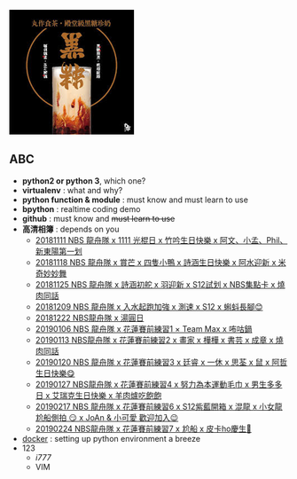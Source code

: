 ![丸作食茶](/下載.jpeg)
## ABC
- **python2  or python 3**, which one?
- **virtualenv** : what and why?
- **python function & module** : must know and must learn to use
- **bpython** : realtime coding demo
- **github** : must know and ~~must learn to use~~ 
- **高清相簿** : depends on you
  - [20181111 NBS 龍舟隊 x 1111 光棍日 x 竹吟生日快樂 x 阿文、小孟、Phil、新東陽第一划](https://photos.google.com/share/AF1QipOXXz_KLYiVel5v_d9LeB_RPGNloJjNzRbDxQ6k468jWQfUP4Hqxa4zvtDYQTIOsw?key=MWJOSlkzNlY0czI2Y0xTWDlqclhGdmcteE9CV0ln)
  - [20181118 NBS 龍舟隊 x 賞芒 x 四隻小鴨 x 詩涵生日快樂 x 阿水迎新 x 米奇妙妙舞](https://photos.google.com/share/AF1QipP4SafsrYaLt4PZhlLlQBcKaorkP-NsTVf3A15Lls9Evk9s_pUvJ2hnUXvr80hj5Q?key=NHZxemlYT3JaVVBiR2tGajNZRTVFR0p4dWlfV2xn)
  - [20181125 NBS 龍舟隊 x 詩涵初舵 x 羽迎新 x S12試划 x NBS集點卡 x 燒肉同話](https://photos.google.com/share/AF1QipO8soMCix_AhyaK-O28oXTnheaWJoY5PLzDc9Fq_VpLXEiapNnB_G_PK0Z9vrtekw?key=cnhHMnFRc1ByRXhVME5jdG1lME1ra2tiS1Qtd2xB)
  - [20181209 NBS 龍舟隊 x 入水起跑加強 x 測速 x S12 x 蝌蚪長腳😊](https://photos.google.com/share/AF1QipNxF3VwGY-Mn7IpR_-KzSaT2EtyRjWNbq2gWkMm8Fe1UU-bno5bwWCQppGl3idxdw?key=VGUxTnBXY3NLUld0eUpqOFQ0dEc5WkF2Q3FYeWhn)
  - [20181222 NBS龍舟隊 x 湯圓日](https://photos.google.com/share/AF1QipPd-DD32WyFrA8L9JXcDQdzcMuhYSJM0tLRKEG7Le01PilZFSUP54lp8ke9MMS9ig?key=MHZGYk5vU3k3Qk5fZmpPckh2ZnFKSGZWLUpzcmJB)  
  - [20190106 NBS 龍舟隊 x 花蓮賽前練習1 × Team Max x 咘咕鍋](https://photos.google.com/share/AF1QipNdtBJ-JpVHKx1Mn4qS1h_spraMgk0s-4S8oum_924OCSceOH1WPagcRql-GhlRJg?key=a0lCelItWVVrOXMtT2NSaFlpbnJXUzQ4NDBXU2xB)
  - [20190113 NBS龍舟隊 x 花蓮賽前練習2 x 畫家 x 樺樺 x 書芸 x 成章 x 燒肉同話](https://photos.google.com/share/AF1QipO6EEazWB7jFJrF2ONP6-fb5t8mW7sBvQGVe6aHd4SNPHr6S0UQEIqzVi3p6xOBug?key=WElsZkFPRmNrZW1UaDRtQ3lDVXVreUhJT0FzbnBn)
  - [20190120 NBS 龍舟隊 x 花蓮賽前練習3 x 廷睿 x 一休 x 思荃 x 鼠 x 阿哲生日快樂😋](https://photos.google.com/share/AF1QipOHhF9ISzh-YHxnlKmhfsyzqWt5iPnLKTnA1cT4W8CTT7znXOl0C6KYMEMQNET_PA?key=dFo5WFJSVFhaSENCZ2lxazVPd0h0ZjYxU0toSHFn)
  - [20190127 NBS龍舟隊 x 花蓮賽前練習4 x 努力為本運動毛巾 x 男生多多日 x 艾瑞克生日快樂 x 羊肉爐吃飽飽](https://photos.google.com/share/AF1QipNlz3LNYCe637WUtEwbx7OSS95kfzyKK8bF6nB3vFHw1NxcAUxUJ6rzj71MGC-yRg?key=SkFPdUVkdVVZZHUtVXRwTnVkN0VWUlJrNnhjaXd3)
  - [20190217 NBS 龍舟隊 x 花蓮賽前練習6 x S12紫藍開箱 x 混龍 x 小女龍 尬船側拍 😏 x JoAn & 小可愛 歡迎加入😉](https://photos.google.com/share/AF1QipNLCQYBnq-K-yCogSL-QmWEGb2nLfBb8MZcQeAM9UDPxCZHDl6oH5nFOfl6xt6x8w?key=RVpMNW42MWVkeF8yY3hNaGJGVDZkaDVKNHZla3R3)
  - [20190224 NBS龍舟隊 x 花蓮賽前練習7 x 尬船 x 皮卡ho慶生🤣](https://photos.google.com/share/AF1QipNg_n_GNTPRziaKkm5qMdDQwcnTm7JCxrA_gpPO1rj7ftvk1s0S8LmYkLwXMptYdA?key=MzdaRmNQcmJRQnV5MmVMSk50UzhwdUhBaTM2a3pR)
- [docker](https://cgh2.github.io/docker101/) : setting up python environment a breeze
 - 123
   - *i777*
   - VIM
